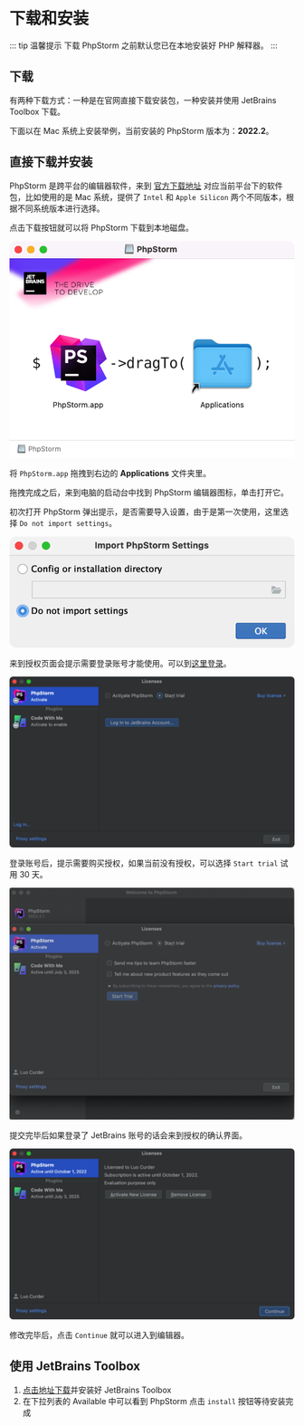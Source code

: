 # 下载和安装

::: tip 温馨提示
下载 PhpStorm 之前默认您已在本地安装好 PHP 解释器。
:::

## 下载

有两种下载方式：一种是在官网直接下载安装包，一种安装并使用 JetBrains Toolbox 下载。

下面以在 Mac 系统上安装举例，当前安装的 PhpStorm 版本为：**2022.2**。


## 直接下载并安装

PhpStorm 是跨平台的编辑器软件，来到 [官方下载地址](https://www.jetbrains.com/phpstorm/download/) 对应当前平台下的软件包，比如使用的是 Mac 系统，提供了 `Intel` 和 `Apple Silicon` 两个不同版本，根据不同系统版本进行选择。

点击下载按钮就可以将 PhpStorm 下载到本地磁盘。

![](./images/getting-started/drop-phpstorm-to-install.png)

将 `PhpStorm.app` 拖拽到右边的 **Applications** 文件夹里。

拖拽完成之后，来到电脑的启动台中找到 PhpStorm 编辑器图标，单击打开它。

初次打开 PhpStorm 弹出提示，是否需要导入设置，由于是第一次使用，这里选择 `Do not import settings`。

![](./images/getting-started/import-phpstorm-settings.png)


来到授权页面会提示需要登录账号才能使用。可以到[这里登录](https://account.jetbrains.com/login)。

![](./images/getting-started/phpstorm-should-login-start-trial.png)


登录账号后，提示需要购买授权，如果当前没有授权，可以选择 `Start trial` 试用 30 天。

![](./images/getting-started/phpstorm-select-start-trial-license.png)

提交完毕后如果登录了 JetBrains 账号的话会来到授权的确认界面。

![](./images/getting-started/phpstorm-confirm-trial-license.png)

修改完毕后，点击 `Continue` 就可以进入到编辑器。

## 使用 JetBrains Toolbox

1. [点击地址下载](https://www.jetbrains.com/toolbox-app/)并安装好 JetBrains Toolbox
2. 在下拉列表的 Available 中可以看到 PhpStorm 点击 `install` 按钮等待安装完成

